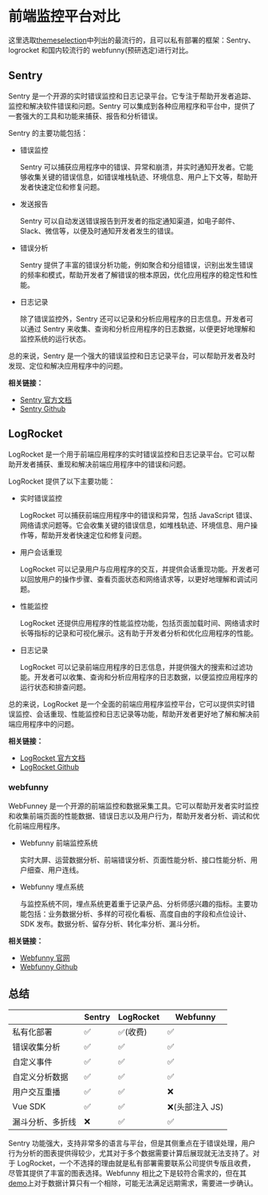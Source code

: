 # 前端监控平台对比

这里选取[themeselection](https://themeselection.com/frontend-monitoring-tools/)中列出的最流行的，且可以私有部署的框架：Sentry、logrocket 和国内较流行的 webfunny(预研选定)进行对比。

## Sentry

Sentry 是一个开源的实时错误监控和日志记录平台。它专注于帮助开发者追踪、监控和解决软件错误和问题。Sentry 可以集成到各种应用程序和平台中，提供了一套强大的工具和功能来捕获、报告和分析错误。

Sentry 的主要功能包括：

- 错误监控

  Sentry 可以捕获应用程序中的错误、异常和崩溃，并实时通知开发者。它能够收集关键的错误信息，如错误堆栈轨迹、环境信息、用户上下文等，帮助开发者快速定位和修复问题。

- 发送报告

  Sentry 可以自动发送错误报告到开发者的指定通知渠道，如电子邮件、Slack、微信等，以便及时通知开发者发生的错误。

- 错误分析

  Sentry 提供了丰富的错误分析功能，例如聚合和分组错误，识别出发生错误的频率和模式，帮助开发者了解错误的根本原因，优化应用程序的稳定性和性能。

- 日志记录

  除了错误监控外，Sentry 还可以记录和分析应用程序的日志信息。开发者可以通过 Sentry 来收集、查询和分析应用程序的日志数据，以便更好地理解和监控系统的运行状态。

总的来说，Sentry 是一个强大的错误监控和日志记录平台，可以帮助开发者及时发现、定位和解决应用程序中的问题。

**相关链接：**

- [Sentry 官方文档](https://docs.sentry.io/)
- [Sentry Github](https://github.com/getsentry/sentry)

## LogRocket

LogRocket 是一个用于前端应用程序的实时错误监控和日志记录平台。它可以帮助开发者捕获、重现和解决前端应用程序中的错误和问题。

LogRocket 提供了以下主要功能：

- 实时错误监控

  LogRocket 可以捕获前端应用程序中的错误和异常，包括 JavaScript 错误、网络请求问题等。它会收集关键的错误信息，如堆栈轨迹、环境信息、用户操作等，帮助开发者快速定位和修复问题。

- 用户会话重现

  LogRocket 可以记录用户与应用程序的交互，并提供会话重现功能。开发者可以回放用户的操作步骤、查看页面状态和网络请求等，以更好地理解和调试问题。

- 性能监控

  LogRocket 还提供应用程序的性能监控功能，包括页面加载时间、网络请求时长等指标的记录和可视化展示。这有助于开发者分析和优化应用程序的性能。

- 日志记录

  LogRocket 可以记录前端应用程序的日志信息，并提供强大的搜索和过滤功能。开发者可以收集、查询和分析应用程序的日志数据，以便监控应用程序的运行状态和排查问题。

总的来说，LogRocket 是一个全面的前端应用程序监控平台，它可以提供实时错误监控、会话重现、性能监控和日志记录等功能，帮助开发者更好地了解和解决前端应用程序中的问题。

**相关链接：**

- [LogRocket 官方文档](https://docs.logrocket.com/docs)
- [LogRocket Github](https://github.com/LogRocket)

### webfunny

WebFunney 是一个开源的前端监控和数据采集工具。它可以帮助开发者实时监控和收集前端页面的性能数据、错误日志以及用户行为，帮助开发者分析、调试和优化前端应用程序。

- Webfunny 前端监控系统

  实时大屏、运营数据分析、前端错误分析、页面性能分析、接口性能分析、用户细查、用户连线。

- Webfunny 埋点系统

  与监控系统不同，埋点系统更着重于记录产品、分析师感兴趣的指标。主要功能包括：业务数据分析、多样的可视化看板、高度自由的字段和点位设计、SDK 发布。数据分析、留存分析、转化率分析、漏斗分析。

**相关链接：**

- [Webfunny 官网](https://www.webfunny.com/)
- [Webfunny Github](https://github.com/a597873885/webfunny_monitor)

## 总结

|                  | Sentry | LogRocket | Webfunny        |
| ---------------- | ------ | --------- | --------------- |
| 私有化部署       | ✅     | ✅(收费)  | ✅              |
| 错误收集分析     | ✅     | ✅        | ✅              |
| 自定义事件       | ✅     | ✅        | ✅              |
| 自定义分析数据   | ✅     | ✅        | ✅              |
| 用户交互重播     | ✅     | ✅        | ❌              |
| Vue SDK          | ✅     | ✅        | ❌(头部注入 JS) |
| 漏斗分析、多折线 | ❌     | ✅        | ✅              |

Sentry 功能强大，支持非常多的语言与平台，但是其侧重点在于错误处理，用户行为分析的图表提供得较少，尤其对于多个数据需要计算后展现就无法支持了。对于 LogRocket，一个不选择的理由就是私有部署需要联系公司提供专版且收费，尽管其提供了丰富的图表选择。Webfunny 相比之下是较符合需求的，但在其[demo](http://www.webfunny.cn/webfunny_event/dataView.html)上对于数据计算只有一个相除，可能无法满足远期需求，需要进一步确认。
